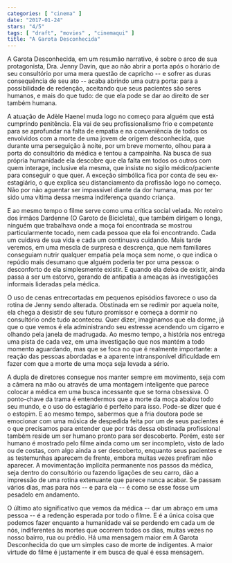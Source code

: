 ```yaml
---
categories: [ "cinema" ]
date: "2017-01-24"
stars: "4/5"
tags: [ "draft", "movies" , "cinemaqui" ]
title: "A Garota Desconhecida"
---
```

A Garota Desconhecida, em um resumão narrativo, é sobre o arco de sua protagonista, Dra. Jenny Davin, que ao não abrir a porta após o horário de seu consultório por uma mera questão de capricho -- e sofrer as duras consequência de seu ato -- acaba abrindo uma outra porta: para a possibilidade de redenção, aceitando que seus pacientes são seres humanos, e mais do que tudo: de que ela pode se dar ao direito de ser também humana.

A atuação de Adèle Haenel muda logo no começo para alguém que está cumprindo penitência. Ela vai de seu profissionalismo frio e competente para se aprofundar na falta de empatia e na conveniência de todos os envolvidos com a morte de uma jovem de origem desconhecida, que durante uma perseguição à noite, por um breve momento, olhou para a porta do consultório da médica e tentou a campainha. Na busca de sua própria humanidade ela descobre que ela falta em todos os outros com quem interage, inclusive ela mesma, que insiste no sigilo médico/paciente para conseguir o que quer. A exceção simbólica fica por conta de seu ex-estagiário, o que explica seu distanciamento da profissão logo no começo. Não por não aguentar ser impassível diante da dor humana, mas por ter sido uma vítima dessa mesma indiferença quando criança.

E ao mesmo tempo o filme serve como uma crítica social velada. No roteiro dos irmãos Dardenne (O Garoto de Bicicleta), que também dirigem o longa, ninguém que trabalhava onde a moça foi encontrada se mostrou particularmente tocado, nem cada pessoa que ela foi encontrando. Cada um cuidava de sua vida e cada um continuava cuidando. Mais tarde veremos, em uma mescla de surpresa e descrença, que nem familiares conseguiam nutrir qualquer empatia pela moça sem nome, o que indica o repúdio mais desumano que alguém poderia ter por uma pessoa: o desconforto de ela simplesmente existir. E quando ela deixa de existir, ainda passa a ser um estorvo, gerando de antipatia a ameaças às investigações informais lideradas pela médica.

O uso de cenas entrecortadas em pequenos episódios favorece o uso da rotina de Jenny sendo alterada. Obstinada em se redimir por aquela noite, ela chega a desistir de seu futuro promissor e começa a dormir no consultório onde tudo aconteceu. Quer dizer, imaginamos que ela dorme, já que o que vemos é ela administrando seu estresse acendendo um cigarro e olhando pela janela de madrugada. Ao mesmo tempo, a história nos entrega uma pista de cada vez, em uma investigação que nos mantém a todo momento aguardando, mas que se foca no que é realmente importante: a reação das pessoas abordadas e a aparente intransponível dificuldade em fazer com que a morte de uma moça seja levada a sério.

A dupla de diretores consegue nos manter sempre em movimento, seja com a câmera na mão ou através de uma montagem inteligente que parece colocar a médica em uma busca incessante que se torna obsessiva. O ponto-chave da trama é entendermos que a morte da moça abalou todo seu mundo, e o uso do estagiário é perfeito para isso. Pode-se dizer que é o estopim. E ao mesmo tempo, sabermos que a fria doutora pode se emocionar com uma música de despedida feita por um de seus pacientes é o que precisamos para entender que por trás dessa obstinada profissional também reside um ser humano pronto para ser descoberto. Porém, este ser humano é mostrado pelo filme ainda como um ser incompleto, visto de lado ou de costas, com algo ainda a ser descoberto, enquanto seus pacientes e as testemunhas aparecem de frente, embora muitas vezes prefiram não aparecer. A movimentação implícita permanente nos passos da médica, seja dentro do consultório ou fazendo ligações de seu carro, dão a impressão de uma rotina extenuante que parece nunca acabar. Se passam vários dias, mas para nós -- e para ela -- é como se esse fosse um pesadelo em andamento.

O último ato significativo que vemos da médica -- dar um abraço em uma pessoa -- é a redenção esperada por todo o filme. E é a única coisa que podemos fazer enquanto a humanidade vai se perdendo em cada um de nós, indiferentes às mortes que ocorrem todos os dias, muitas vezes no nosso bairro, rua ou prédio. Há uma mensagem maior em A Garota Desconhecida do que um simples caso de morte de indigentes. A maior virtude do filme é justamente ir em busca de qual é essa mensagem.
